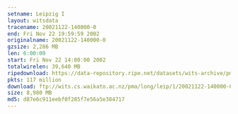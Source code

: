 ```yaml
---
setname: Leipzig I
layout: witsdata
tracename: 20021122-140000-0
end: Fri Nov 22 19:59:59 2002
originalname: 20021122-140000-0
gzsize: 2,286 MB
len: 6:00:00
start: Fri Nov 22 14:00:00 2002
totalwirelen: 39,640 MB
ripedownload: https://data-repository.ripe.net/datasets/wits-archive/pma/long/leip/1/20021122-140000-0.gz
pkts: 117 million
download: ftp://wits.cs.waikato.ac.nz/pma/long/leip/1/20021122-140000-0.gz
size: 8,980 MB
md5: d87e6c911eebf0f285f7e56a5e384717
---
```

